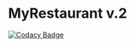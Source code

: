 # MyRestaurant v.2
[![Codacy Badge](https://app.codacy.com/project/badge/Grade/fb0a0e866ff043b2b38e0e9ee3c0db92)](https://www.codacy.com/gh/VaSeBa/MyRestaurant/dashboard?utm_source=github.com&amp;utm_medium=referral&amp;utm_content=VaSeBa/MyRestaurant&amp;utm_campaign=Badge_Grade)


